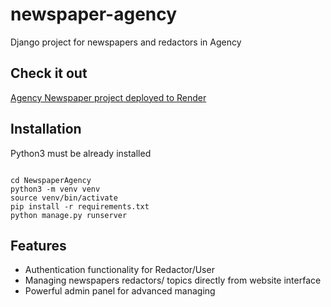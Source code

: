 # newspaper-agency

Django project for newspapers and redactors in Agency

## Check it out
[Agency Newspaper project deployed to Render](https://newspaper-agency-ii0d.onrender.com)


## Installation 

Python3 must be already installed


```shell

cd NewspaperAgency
python3 -m venv venv
source venv/bin/activate
pip install -r requirements.txt
python manage.py runserver
```

## Features

* Authentication functionality for Redactor/User
* Managing newspapers redactors/ topics directly from website interface
* Powerful admin panel for advanced managing




